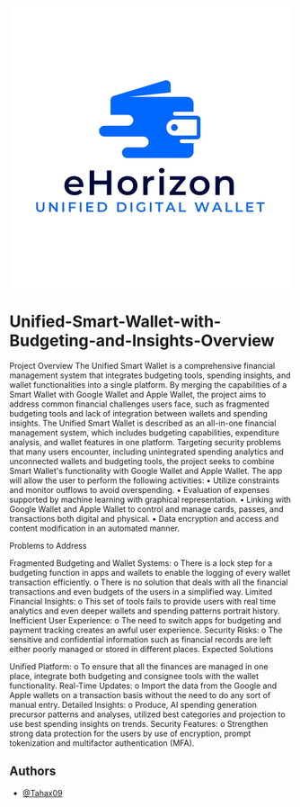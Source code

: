 
![Logo](https://github.com/Tahax09/Unified-Smart-Wallet-with-Budgeting-and-Insights/blob/main/eHorizon.png)


# Unified-Smart-Wallet-with-Budgeting-and-Insights-Overview


Project Overview The Unified Smart Wallet is a comprehensive financial management system that integrates budgeting tools, spending insights, and wallet functionalities into a single platform. By merging the capabilities of a Smart Wallet with Google Wallet and Apple Wallet, the project aims to address common financial challenges users face, such as fragmented budgeting tools and lack of integration between wallets and spending insights. The Unified Smart Wallet is described as an all-in-one financial management system, which includes budgeting capabilities, expenditure analysis, and wallet features in one platform. Targeting security problems that many users encounter, including unintegrated spending analytics and unconnected wallets and budgeting tools, the project seeks to combine Smart Wallet's functionality with Google Wallet and Apple Wallet. The app will allow the user to perform the following activities: • Utilize constraints and monitor outflows to avoid overspending. • Evaluation of expenses supported by machine learning with graphical representation. • Linking with Google Wallet and Apple Wallet to control and manage cards, passes, and transactions both digital and physical. • Data encryption and access and content modification in an automated manner.

Problems to Address

Fragmented Budgeting and Wallet Systems: o There is a lock step for a budgeting function in apps and wallets to enable the logging of every wallet transaction efficiently. o There is no solution that deals with all the financial transactions and even budgets of the users in a simplified way.
Limited Financial Insights: o This set of tools fails to provide users with real time analytics and even deeper wallets and spending patterns portrait history.
Inefficient User Experience: o The need to switch apps for budgeting and payment tracking creates an awful user experience.
Security Risks: o The sensitive and confidential information such as financial records are left either poorly managed or stored in different places.
Expected Solutions

Unified Platform: o To ensure that all the finances are managed in one place, integrate both budgeting and consignee tools with the wallet functionality.
Real-Time Updates: o Import the data from the Google and Apple wallets on a transaction basis without the need to do any sort of manual entry.
Detailed Insights: o Produce, AI spending generation precursor patterns and analyses, utilized best categories and projection to use best spending insights on trends.
Security Features: o Strengthen strong data protection for the users by use of encryption, prompt tokenization and multifactor authentication (MFA).

## Authors

- [@Tahax09](https://www.github.com/Tahax09)

